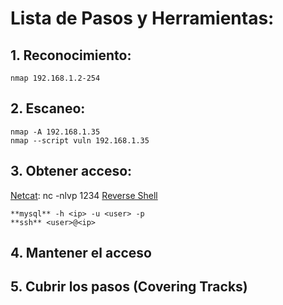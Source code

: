 # Lista de Pasos y Herramientas:

## 1. Reconocimiento:
```
nmap 192.168.1.2-254
```

## 2. Escaneo:
```
nmap -A 192.168.1.35
nmap --script vuln 192.168.1.35
```

## 3. Obtener acceso:
[Netcat](https://es.wikipedia.org/wiki/Netcat): nc -nlvp 1234
[Reverse Shell](https://ironhackers.es/herramientas/reverse-shell-cheat-sheet/)
```
**mysql** -h <ip> -u <user> -p
**ssh** <user>@<ip>
```

## 4. Mantener el acceso
## 5. Cubrir los pasos (Covering Tracks)